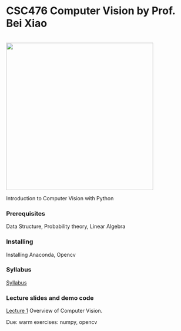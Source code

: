 # CSC476 Computer Vision by Prof. Bei Xiao

<br>
<img src="https://venturebeat.com/wp-content/uploads/2017/01/computer-vision.jpg?fit=2048%2C1281&strip=all" width="400"/>
<br>

Introduction to Computer Vision with Python

### Prerequisites
Data Structure, Probability theory, Linear Algebra

### Installing

Installing Anaconda, Opencv

### Syllabus

<p><a href="https://github.com/fruittree/CSC476ComputerVision/blob/master/CSC476_Syllabus_Xiao_2019S.pdf">Syllabus</a> </p> 

### Lecture slides and demo code


<div><a href="https://github.com/fruittree/CSC476ComputerVision/blob/master/Lecture1.pdf">Lecture 1</a>  Overview of Computer Vision.

<p>Due: warm exercises: numpy, opencv</p>

</div> 

